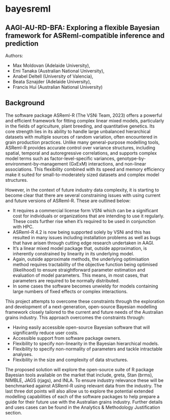 # bayesreml

## ​​AAGI-AU-RD-BFA: Exploring a flexible Bayesian framework for ASReml-compatible inference and prediction ​ 

Authors: 
- Max Moldovan (Adelaide University),
- Emi Tanaka (Australian National University),
- Anabel Deltell (University of Valencia),
- Beata Sznajder (Adelaide University),
- Francis Hui (Australian National University)



## Background

The software package ASReml-R (The VSNi Team, 2023) offers a powerful and efficient framework for fitting complex linear mixed models, particularly in the fields of agriculture, plant breeding, and quantitative genetics. Its core strength lies in its ability to handle large unbalanced hierarchical datasets with multiple sources of random variation, often encountered in grain production practices. Unlike many general-purpose modelling tools, ASReml-R provides accurate control over variance structures, including spatial, temporal and autoregressive correlations, and supports complex model terms such as factor-level-specific variances, genotype-by-environment-by-management (GxExM) interactions, and non-linear associations. This flexibility combined with its speed and memory efficiency make it suited for small-to-moderately sized datasets and complex model structures.  

However, in the context of future industry data complexity, it is starting to become clear that there are several constraining issues with using current and future versions of ASReml-R. These are outlined below: 

- It requires a commercial license form VSNi which can be a significant cost for individuals or organizations that are intending to use it regularly. These costs further rise when it’s required to be used in conjunction with HPC. 
- ASReml-R 4.2 is now being supported solely by VSNi and this has resulted in many issues including installation problems as well as bugs that have arisen through cutting edge research undertaken in AAGI. 
- It’s a linear mixed model package that, outside approximation, is inherently constrained by linearity in its underlying model.  
- Again, outside approximate methods, the underlying optimisation method requires tractability of the objective function being optimised (likelihood) to ensure straightforward parameter estimation and evaluation of model parameters. This means, in most cases, that parameters are required to be normally distributed. 
- In some cases the software becomes unwieldy for models containing large numbers of fixed effects or complex interactions.

This project attempts to overcome these constraints through the exploration and development of a next-generation, open-source Bayesian modelling framework closely tailored to the current and future needs of the Australian grains industry. This approach overcomes the constraints through: 

- Having easily accessible open-source Bayesian software that will significantly reduce user costs. 
- Accessible support from software package owners. 
- Flexibility to specify non-linearity in the Bayesian hierarchical models. 
- Flexibility to specify non-normality of parameters and tackle intractable analyses. 
- Flexibility in the size and complexity of data structures.

The proposed solution will explore the open-source suite of R package Bayesian tools available on the market that include, greta, Stan (brms), NIMBLE, JAGS (rjags), and INLA. To ensure industry relevance these will be benchmarked against ASReml-R using relevant data from the industry. The last three dot points will also allow us to explore the potential extended modelling capabilities of each of the software packages to help prepare a guide for their future use with the Australian grains industry. Further details and uses cases can be found in the Analytics & Methodology Justification section. 
